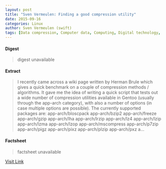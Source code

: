 ```yaml
---
layout: post
title: "Sven Vermeulen: Finding a good compression utility"
date: 2015-09-16
categories: Linux
author: Sven Vermeulen (swift)
tags: [Data compression, Computer data, Computing, Digital technology, Computer programming, Data, Areas of computer science, Coding theory, Computer files]
---
```



#### Digest
>digest unavailable

#### Extract
>I recently came across a wiki page written by Herman Brule which gives a quick benchmark on a couple of compression methods / algorithms. It gave me the idea of writing a quick script that tests out a wide number of compression utilities available in Gentoo (usually through the app-arch category), with also a number of options (in case multiple options are possible). The currently supported packages are: app-arch/bloscpack app-arch/bzip2 app-arch/freeze app-arch/gzip app-arch/lha app-arch/lrzip app-arch/lz4 app-arch/lzip app-arch/lzma app-arch/lzop app-arch/mscompress app-arch/p7zip app-arch/pigz app-arch/pixz app-arch/plzip app-arch/pxz a...

#### Factsheet
>factsheet unavailable

[Visit Link](http://blog.siphos.be/2015/08/finding-a-good-compression-utility/)


